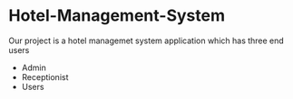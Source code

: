 # Hotel-Management-System
Our project is a hotel managemet system application which has three end users
 - Admin
 - Receptionist
 - Users
